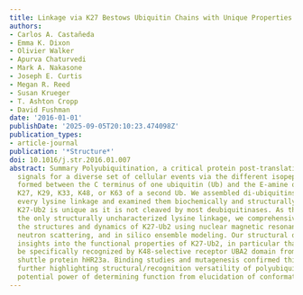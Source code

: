 ```yaml
---
title: Linkage via K27 Bestows Ubiquitin Chains with Unique Properties among Polyubiquitins
authors:
- Carlos A. Castañeda
- Emma K. Dixon
- Olivier Walker
- Apurva Chaturvedi
- Mark A. Nakasone
- Joseph E. Curtis
- Megan R. Reed
- Susan Krueger
- T. Ashton Cropp
- David Fushman
date: '2016-01-01'
publishDate: '2025-09-05T20:10:23.474098Z'
publication_types:
- article-journal
publication: '*Structure*'
doi: 10.1016/j.str.2016.01.007
abstract: Summary Polyubiquitination, a critical protein post-translational modification,
  signals for a diverse set of cellular events via the different isopeptide linkages
  formed between the C terminus of one ubiquitin (Ub) and the E-amine of K6, K11,
  K27, K29, K33, K48, or K63 of a second Ub. We assembled di-ubiquitins (Ub2) comprising
  every lysine linkage and examined them biochemically and structurally. Of these,
  K27-Ub2 is unique as it is not cleaved by most deubiquitinases. As this remains
  the only structurally uncharacterized lysine linkage, we comprehensively examined
  the structures and dynamics of K27-Ub2 using nuclear magnetic resonance, small-angle
  neutron scattering, and in silico ensemble modeling. Our structural data provide
  insights into the functional properties of K27-Ub2, in particular that K27-Ub2 may
  be specifically recognized by K48-selective receptor UBA2 domain from proteasomal
  shuttle protein hHR23a. Binding studies and mutagenesis confirmed this prediction,
  further highlighting structural/recognition versatility of polyubiquitins and the
  potential power of determining function from elucidation of conformational ensembles.
---
```

